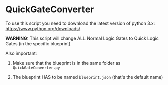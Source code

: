 # QuickGateConverter

To use this script you need to download the latest version of python 3.x: https://www.python.org/downloads/

**WARNING:** This script will change ALL Normal Logic Gates to Quick Logic Gates (in the specific blueprint)

Also important:

1. Make sure that the blueprint is in the same folder as ``QuickGateConverter.py``

2. The blueprint HAS to be named ``blueprint.json`` (that's the default name)
